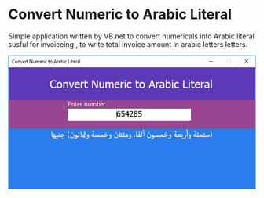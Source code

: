 # Convert Numeric to Arabic Literal
Simple application written by VB.net  to convert numericals into Arabic literal 
susful for invoiceing , to write total invoice amount in arabic letters letters.

![alt text](https://github.com/esaaco/Convert-Numeric-to-Arabic-Literal/blob/master/Convert-Numeric-to-Arabic-Literal.jpg)

